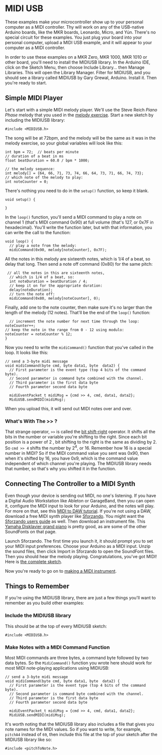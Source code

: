 # MIDI USB

These examples make your microcontroller show up to your personal computer as a MIDI controller. Thy will work on any of the USB-native Arduino boards, like the  MKR boards, Leonardo, Micro, and Yún. There's no special circuit for these examples. You just plug your board into your personal computer, upload a MIDI USB example, and it will appear to your computer as a MIDI controller.

In order to use these examples on a MKR Zero, MKR 1000, MKR 1010 or other board, you'll need to install the MIDIUSB library. In the Arduino IDE, click on the Sketch Menu, then choose Include Library... then Manage Libraries. This will open the Library Manager. Filter for MIDIUSB, and you should see a library called MIDIUSB by Gary Grewal, Arduino. Install it. Then you're ready to start.

## Simple MIDI Player

Let's start with a simple MIDI melody player. We'll use the Steve Reich *Piano Phase* melody that you used in the [melody exercise](melody.md).  Start a new sketch by including the MIDIUSB library:

````
#include <MIDIUSB.h>
````

The song will be at 72bpm, and the melody will be the same as it was in the melody exercise, so your global variables will look like this:

````
int bpm = 72;  // beats per minute
// duration of a beat in ms
float beatDuration = 60.0 / bpm * 1000;

// the melody sequence:
int melody[] = {64, 66, 71, 73, 74, 66, 64, 73, 71, 66, 74, 73};
// which note of the melody to play:
int noteCounter = 0;
````

There's nothing you need to do in the `setup()` function, so keep it blank. 

````
void setup() {

}
````

In the `loop()` function, you'll send a MIDI command to play a note on channel 1 (that's MIDI command 0x90) at full volume (that's 127, or 0x7F in hexadecimal). You'll write the function later, but with that information, you can write the call to the function:

````
void loop() {
  // play a note from the melody:
  midiCommand(0x90, melody[noteCounter], 0x7F);
````
All the notes in this melody are sixteenth notes, which is 1/4 of a beat, so delay that long. Then send a note off command (0x80) for the same pitch:

````
 // all the notes in this are sixteenth notes,
  // which is 1/4 of a beat, so:
  int noteDuration = beatDuration / 4;
  // keep it on for the appropriate duration:
  delay(noteDuration);
  // turn the note off:
  midiCommand(0x80, melody[noteCounter], 0);
  ````

  Finally, add one to the note counter, then make sure it's no larger than the length of the melody (12 notes). That'll be the end of the `loop()` function:

  ````
    // increment the note number for next time through the loop:
  noteCounter++;
  // keep the note in the range from 0 - 12 using modulo:
  noteCounter = noteCounter % 12;
}
````

Now you need to write the `midiCommand()` function that you've called in the loop. It looks like this:

````
// send a 3-byte midi message
void midiCommand(byte cmd, byte data1, byte  data2) {
  // First parameter is the event type (top 4 bits of the command byte).
  // Second parameter is command byte combined with the channel.
  // Third parameter is the first data byte
  // Fourth parameter second data byte

  midiEventPacket_t midiMsg = {cmd >> 4, cmd, data1, data2};
  MidiUSB.sendMIDI(midiMsg);
````

When you upload this, it will send out MIDI notes over and over. 

### What's With The >> ?
That strange operator, `>>` is called the [bit shift-right](https://www.arduino.cc/reference/en/language/structure/bitwise-operators/bitshiftright/) operator. It shifts all the bits in the number or variable you're shifting to the right. Since each bit position is a power of 2 , bit shifting to the right is the same as dividing by 2. So `cmd >> 4` shifts the number by 2<sup>4</sup>, or 16. Remember how 16 is a special number in MIDI? So if the MIDI command value you sent was 0x90, then when it's shifted by 16, you have 0x9, which is the command value independent of which channel you're playing. The MIDIUSB library needs that number, so that's why you shifted it in the function.

## Connecting The Controller to a MIDI Synth

Even though your device is sending out MIDI, no one's listening. If you have a Digital Audio Workstation like Ableton or GarageBand, then you can open it, configure the MIDI input to look for your Arduino, and the notes will play. For more on that, see this [MIDI to DAW tutorial](https://itp.nyu.edu/physcomp/labs/labs-serial-communication/lab-arduino-to-daw/). If you're not using a DAW, download a free MIDI synth player like [Sforzando](https://www.plogue.com/products/sforzando.html). You might want the [Sforzando users guide](https://s3.amazonaws.com/sforzando/sforzando_guide.pdf) as well. Then download an instrument file. This [Yamaha Disklavier grand piano](http://freepats.zenvoid.org/Piano/acoustic-grand-piano.html) is pretty good, as are some of the other SoundFonts on that page. 

Launch Sforzando. The first time you launch it, it should prompt you to set your MIDI input preferences. Choose your Arduino as a MIDI input. Unzip the sound files, then click Import in Sforzando to open the SoundFont files.  Then you should hear the melody playing. Congratulations, you've got MIDI! Here is [the complete sketch](MIDI_examples/MIDIUSB_simple/MIDIUSB_simple.ino).

Now you're ready to go on to [making a MIDI instrument](midi-instrument.md).

## Things to Remember

If you're using the MIDIUSB library, there are just a few things you'll want to remember as you build other examples:

### Include the MIDIUSB library

This should be at the top of every MIDIUSB sketch:

````
#include <MIDIUSB.h>
````

### Make Notes with a MIDI Command Function

Most MIDI commands are three bytes, a command byte followed by two data bytes. So the `MidiCommand()` function you wrote here should work for most MIDI note-playing applications using MIDIUSB:


````
// send a 3-byte midi message
void midiCommand(byte cmd, byte data1, byte  data2) {
  // First parameter is the event type (top 4 bits of the command byte).
  // Second parameter is command byte combined with the channel.
  // Third parameter is the first data byte
  // Fourth parameter second data byte

  midiEventPacket_t midiMsg = {cmd >> 4, cmd, data1, data2};
  MidiUSB.sendMIDI(midiMsg);
````

It's worth noting that the MIDIUSB library also includes a file that gives you note names for the MIDI values. So if you want to write, for example, `pitchA4` instead of `69`, then include this file at the top of your sketch after the MIDIUSB library like so:

````
#include <pitchToNote.h>
````